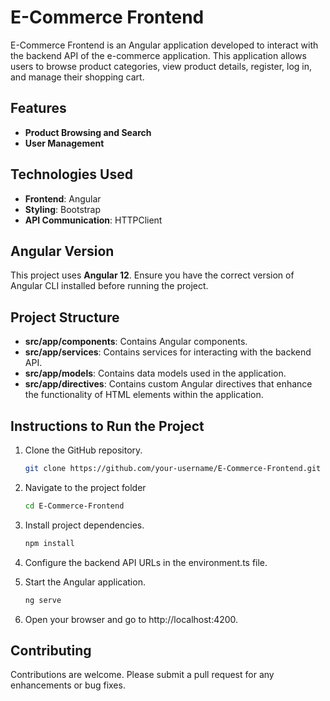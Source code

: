 # E-Commerce Frontend

E-Commerce Frontend is an Angular application developed to interact with the backend API of the e-commerce application. This application allows users to browse product categories, view product details, register, log in, and manage their shopping cart.

## Features

- **Product Browsing and Search**
- **User Management**

## Technologies Used

- **Frontend**: Angular
- **Styling**: Bootstrap
- **API Communication**: HTTPClient

## Angular Version

This project uses **Angular 12**. Ensure you have the correct version of Angular CLI installed before running the project.

## Project Structure


- **src/app/components**: Contains Angular components.
- **src/app/services**: Contains services for interacting with the backend API.
- **src/app/models**: Contains data models used in the application.
- **src/app/directives**: Contains custom Angular directives that enhance the functionality of HTML elements within the application.

## Instructions to Run the Project

1. Clone the GitHub repository.
   ```bash
   git clone https://github.com/your-username/E-Commerce-Frontend.git

2. Navigate to the project folder
   ```bash
   cd E-Commerce-Frontend

3. Install project dependencies.
   ```bash
   npm install

4. Configure the backend API URLs in the environment.ts file.
  
5. Start the Angular application.
    ```bash
   ng serve

7. Open your browser and go to http://localhost:4200.

## Contributing
Contributions are welcome. Please submit a pull request for any enhancements or bug fixes.
   

